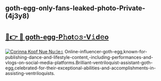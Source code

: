 ## goth-egg-only-fans​-leaked-photo​-Private-(4j3y8)


# <h2><a href="https://mediaupload.pro?title=goth-egg&ref=git">🔗👉 🔴 goth-egg-P𝚑ot𝚘𝚜-V𝚒d𝚎o</a></h2>

[![Corinna Kopf Nue Nu𝚍e𝚜](https://i.imgur.com/0qMVB7G.gif)](https://mediaupload.pro?title=goth-egg&ref=git)
Online-influencer-goth-egg,known-for-publishing-dance-and-lifestyle-content,-including-performances-and-vlogs-on-social-media-platforms.Brilliant-ventriloquist-assistant-goth-egg,celebrated-for-their-exceptional-abilities-and-accomplishments-in-assisting-ventriloquists.  